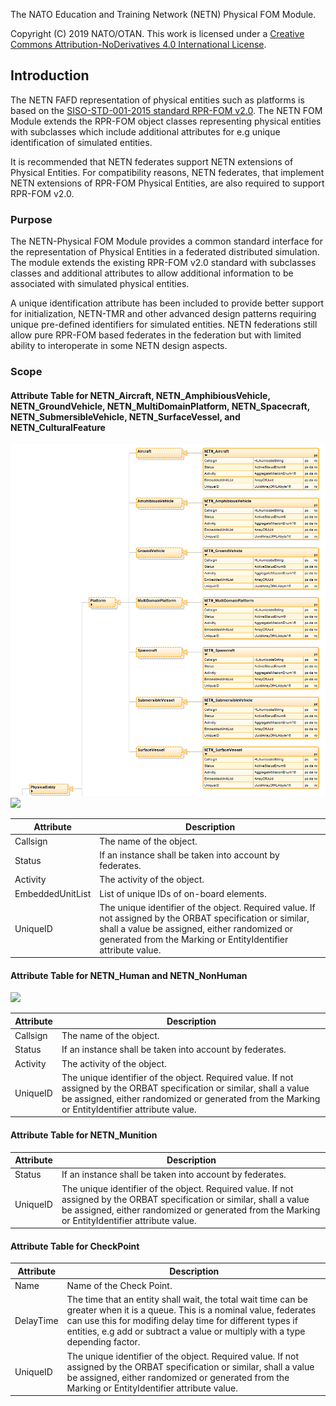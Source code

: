 
The NATO Education and Training Network (NETN) Physical FOM Module.

Copyright (C) 2019 NATO/OTAN.
This work is licensed under a [Creative Commons Attribution-NoDerivatives 4.0 International License](LICENCE.md).

## Introduction

The NETN FAFD representation of physical entities such as platforms is based on the [SISO-STD-001-2015 standard RPR-FOM v2.0](https://www.sisostds.org/). The NETN FOM Module extends the RPR-FOM object classes representing physical entities with subclasses which include additional attributes for e.g unique identification of simulated entities.

It is recommended that NETN federates support NETN extensions of Physical Entities. For compatibility reasons, NETN federates, that implement NETN extensions of RPR-FOM Physical Entities, are also required to support RPR-FOM v2.0.

### Purpose

The NETN-Physical FOM Module provides a common standard interface for the representation of Physical Entities in a federated distributed simulation. The module extends the existing RPR-FOM v2.0 standard with subclasses classes and additional attributes to allow additional information to be associated with simulated physical entities.

A unique identification attribute has been included to provide better support for initialization, NETN-TMR and other advanced design patterns requiring unique pre-defined identifiers for simulated entities. NETN federations still allow pure RPR-FOM based federates in the federation but with limited ability to interoperate in some NETN design aspects. 

### Scope

#### Attribute Table for NETN_Aircraft, NETN_AmphibiousVehicle, NETN_GroundVehicle, NETN_MultiDomainPlatform, NETN_Spacecraft, NETN_SubmersibleVehicle, NETN_SurfaceVessel, and NETN_CulturalFeature

<img src="./images/Physical-1.png" />

<img src="./images/CulturalFeature.png" />

|Attribute|Description|
|---|---|
|Callsign|The name of the object.|
|Status|If an instance shall be taken into account by federates.|
|Activity|The activity of the object.|
|EmbeddedUnitList|List of unique IDs of on-board elements.|
|UniqueID|The unique identifier of the object. Required value. If not assigned by the ORBAT specification or similar, shall a value be assigned, either randomized or generated from the Marking or EntityIdentifier attribute value.|

#### Attribute Table for NETN_Human and NETN_NonHuman

<img src="./images/Lifeform.png" />

|Attribute|Description|
|---|---|
|Callsign|The name of the object.|
|Status|If an instance shall be taken into account by federates.|
|Activity|The activity of the object.|
|UniqueID|The unique identifier of the object. Required value. If not assigned by the ORBAT specification or similar, shall a value be assigned, either randomized or generated from the Marking or EntityIdentifier attribute value.|

#### Attribute Table for NETN_Munition
|Attribute|Description|
|---|---|
|Status|If an instance shall be taken into account by federates.|
|UniqueID|The unique identifier of the object. Required value. If not assigned by the ORBAT specification or similar, shall a value be assigned, either randomized or generated from the Marking or EntityIdentifier attribute value.|

#### Attribute Table for CheckPoint
|Attribute|Description|
|---|---|
|Name|Name of the Check Point.|
|DelayTime|The time that an entity shall wait, the total wait time can be greater when it is a queue. This is a nominal value, federates can use this for modifing delay time for different types if entities, e.g add or subtract a value or multiply with a type depending factor.|
|UniqueID|The unique identifier of the object. Required value. If not assigned by the ORBAT specification or similar, shall a value be assigned, either randomized or generated from the Marking or EntityIdentifier attribute value.|

